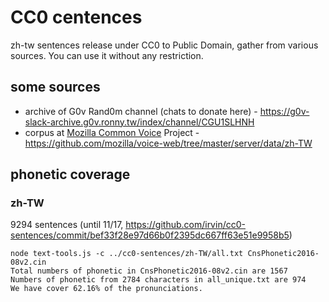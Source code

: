 # CC0 centences

zh-tw sentences release under CC0 to Public Domain, gather from various sources. 
You can use it without any restriction.

## some sources


- archive of G0v Rand0m channel (chats to donate here) - https://g0v-slack-archive.g0v.ronny.tw/index/channel/CGU1SLHNH
- corpus at [Mozilla Common Voice](http://voice.mozilla.org/zh-TW/) Project - https://github.com/mozilla/voice-web/tree/master/server/data/zh-TW


## phonetic coverage 

### zh-TW

9294 sentences
(until 11/17, https://github.com/irvin/cc0-sentences/commit/bef33f28e97d66b0f2395dc667ff63e51e9958b5)

```
node text-tools.js -c ../cc0-sentences/zh-TW/all.txt CnsPhonetic2016-08v2.cin
Total numbers of phonetic in CnsPhonetic2016-08v2.cin are 1567
Numbers of phonetic from 2784 characters in all_unique.txt are 974
We have cover 62.16% of the pronunciations.
```

